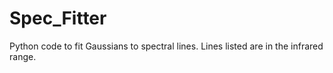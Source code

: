 # Spec_Fitter
Python code to fit Gaussians to spectral lines. Lines listed are in the infrared range.
